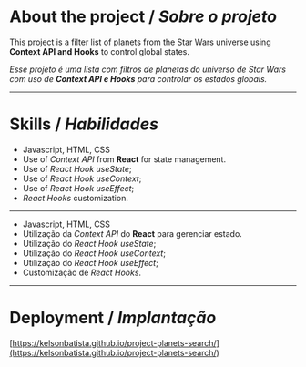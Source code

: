 # About the project / *Sobre o projeto*

This project is a filter list of planets from the Star Wars universe using **Context API and Hooks** to control global states.

*Esse projeto é uma lista com filtros de planetas do universo de Star Wars com uso de **Context API e Hooks** para controlar os estados globais.*

---
# Skills / *Habilidades*

  - Javascript, HTML, CSS
  - Use of _Context API_ from **React** for state management.
  - Use of _React Hook useState_;
  - Use of _React Hook useContext_;
  - Use of _React Hook useEffect_;
  - _React Hooks_ customization.

---

  - Javascript, HTML, CSS
  - Utilização da _Context API_ do **React** para gerenciar estado.
  - Utilização do _React Hook useState_;
  - Utilização do _React Hook useContext_;
  - Utilização do _React Hook useEffect_;
  - Customização de _React Hooks_.

---
# Deployment / *Implantação*

[https://kelsonbatista.github.io/project-planets-search/](https://kelsonbatista.github.io/project-planets-search/)


